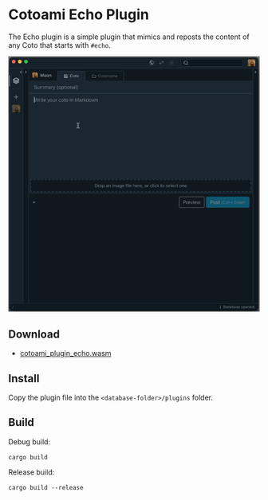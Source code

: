 # Cotoami Echo Plugin

The Echo plugin is a simple plugin that mimics and reposts the content of any Coto that starts with `#echo`.

![](demo.gif)


## Download

* [cotoami_plugin_echo.wasm](https://github.com/cotoami/cotoami-remake/releases/latest/download/cotoami_plugin_echo.wasm)


## Install

Copy the plugin file into the `<database-folder>/plugins` folder.


## Build

Debug build:

```shell
cargo build
```

Release build:

```shell
cargo build --release
```

